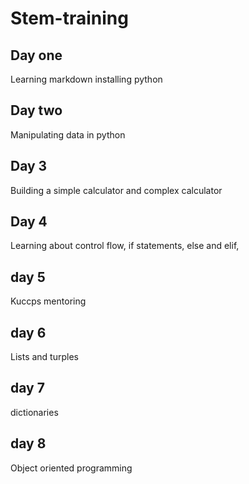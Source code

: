 # Stem-training
## Day one
Learning markdown installing python
## Day two
Manipulating data in python
## Day 3
Building a simple calculator and complex calculator
## Day 4
Learning about control flow, if statements, else and elif, 
## day 5
Kuccps mentoring 
## day 6
Lists and turples
## day 7
dictionaries 
## day 8
Object oriented programming 
